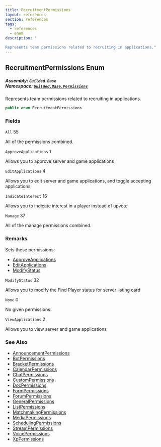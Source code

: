 ```yaml
---
title: RecruitmentPermissions
layout: references
section: references
tags:
  - references
  - enum
description: "

Represents team permissions related to recruiting in applications."
---
```


## RecruitmentPermissions Enum
##### **Assembly:** `Guilded.Base`<br/>**Namespace:** [`Guilded.Base.Permissions`](Guilded.Base.Permissions 'Guilded.Base.Permissions')

Represents team permissions related to recruiting in applications.

```csharp
public enum RecruitmentPermissions
```
### Fields

<a name='Guilded.Base.Permissions.RecruitmentPermissions.All'></a>

`All` 55

All of the permissions combined.

<a name='Guilded.Base.Permissions.RecruitmentPermissions.ApproveApplications'></a>

`ApproveApplications` 1

Allows you to approve server and game applications

<a name='Guilded.Base.Permissions.RecruitmentPermissions.EditApplications'></a>

`EditApplications` 4

Allows you to edit server and game applications, and toggle accepting applications

<a name='Guilded.Base.Permissions.RecruitmentPermissions.IndicateInterest'></a>

`IndicateInterest` 16

Allows you to indicate interest in a player instead of upvote

<a name='Guilded.Base.Permissions.RecruitmentPermissions.Manage'></a>

`Manage` 37

All of the manage permissions combined.

### Remarks
  
Sets these permissions:  
- [ApproveApplications](RecruitmentPermissions#Guilded.Base.Permissions.RecruitmentPermissions.ApproveApplications 'Guilded.Base.Permissions.RecruitmentPermissions.ApproveApplications')  
- [EditApplications](RecruitmentPermissions#Guilded.Base.Permissions.RecruitmentPermissions.EditApplications 'Guilded.Base.Permissions.RecruitmentPermissions.EditApplications')  
- [ModifyStatus](RecruitmentPermissions#Guilded.Base.Permissions.RecruitmentPermissions.ModifyStatus 'Guilded.Base.Permissions.RecruitmentPermissions.ModifyStatus')

<a name='Guilded.Base.Permissions.RecruitmentPermissions.ModifyStatus'></a>

`ModifyStatus` 32

Allows you to modify the Find Player status for server listing card

<a name='Guilded.Base.Permissions.RecruitmentPermissions.None'></a>

`None` 0

No given permissions.

<a name='Guilded.Base.Permissions.RecruitmentPermissions.ViewApplications'></a>

`ViewApplications` 2

Allows you to view server and game applications

### See Also
- [AnnouncementPermissions](AnnouncementPermissions 'Guilded.Base.Permissions.AnnouncementPermissions')
- [BotPermissions](BotPermissions 'Guilded.Base.Permissions.BotPermissions')
- [BracketPermissions](BracketPermissions 'Guilded.Base.Permissions.BracketPermissions')
- [CalendarPermissions](CalendarPermissions 'Guilded.Base.Permissions.CalendarPermissions')
- [ChatPermissions](ChatPermissions 'Guilded.Base.Permissions.ChatPermissions')
- [CustomPermissions](CustomPermissions 'Guilded.Base.Permissions.CustomPermissions')
- [DocPermissions](DocPermissions 'Guilded.Base.Permissions.DocPermissions')
- [FormPermissions](FormPermissions 'Guilded.Base.Permissions.FormPermissions')
- [ForumPermissions](ForumPermissions 'Guilded.Base.Permissions.ForumPermissions')
- [GeneralPermissions](GeneralPermissions 'Guilded.Base.Permissions.GeneralPermissions')
- [ListPermissions](ListPermissions 'Guilded.Base.Permissions.ListPermissions')
- [MatchmakingPermissions](MatchmakingPermissions 'Guilded.Base.Permissions.MatchmakingPermissions')
- [MediaPermissions](MediaPermissions 'Guilded.Base.Permissions.MediaPermissions')
- [SchedulingPermissions](SchedulingPermissions 'Guilded.Base.Permissions.SchedulingPermissions')
- [StreamPermissions](StreamPermissions 'Guilded.Base.Permissions.StreamPermissions')
- [VoicePermissions](VoicePermissions 'Guilded.Base.Permissions.VoicePermissions')
- [XpPermissions](XpPermissions 'Guilded.Base.Permissions.XpPermissions')